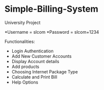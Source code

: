 # Simple-Billing-System
University Project

*Username = slcom
*Password = slcom+1234

Functionalities:
  * Login Authentication
  * Add New Customer Accounts
  * Display Account details
  * Add products
  * Choosing Internet Package Type
  * Calculate and Print Bill
  * Help Options
  
